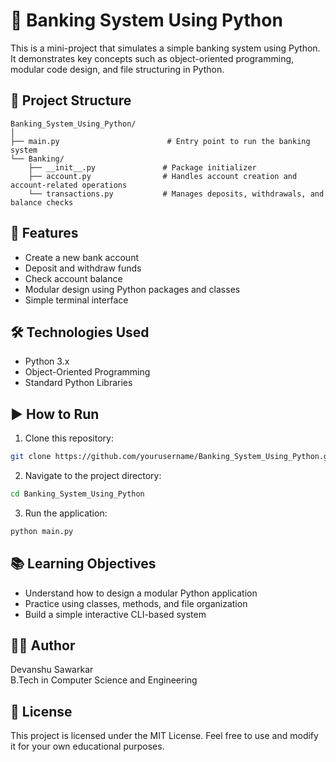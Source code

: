 
# 🏦 Banking System Using Python

This is a mini-project that simulates a simple banking system using Python. It demonstrates key concepts such as object-oriented programming, modular code design, and file structuring in Python.

## 📁 Project Structure

```
Banking_System_Using_Python/
│
├── main.py                        # Entry point to run the banking system
└── Banking/
    ├── __init__.py               # Package initializer
    ├── account.py                # Handles account creation and account-related operations
    └── transactions.py           # Manages deposits, withdrawals, and balance checks
```

## 🚀 Features

- Create a new bank account
- Deposit and withdraw funds
- Check account balance
- Modular design using Python packages and classes
- Simple terminal interface

## 🛠️ Technologies Used

- Python 3.x
- Object-Oriented Programming
- Standard Python Libraries

## ▶️ How to Run

1. Clone this repository:

```bash
git clone https://github.com/yourusername/Banking_System_Using_Python.git
```

2. Navigate to the project directory:

```bash
cd Banking_System_Using_Python
```

3. Run the application:

```bash
python main.py
```

## 📚 Learning Objectives

- Understand how to design a modular Python application
- Practice using classes, methods, and file organization
- Build a simple interactive CLI-based system

## 🧑‍💻 Author

Devanshu Sawarkar  
B.Tech in Computer Science and Engineering

## 📄 License

This project is licensed under the MIT License. Feel free to use and modify it for your own educational purposes.
